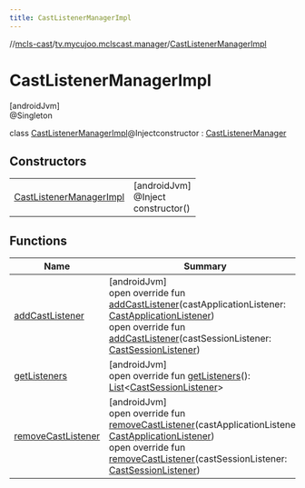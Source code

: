 ```yaml
---
title: CastListenerManagerImpl
---
```

//[mcls-cast](../../../index.html)/[tv.mycujoo.mclscast.manager](../index.html)/[CastListenerManagerImpl](index.html)



# CastListenerManagerImpl



[androidJvm]\
@Singleton



class [CastListenerManagerImpl](index.html)@Injectconstructor : [CastListenerManager](../-cast-listener-manager/index.html)



## Constructors


| | |
|---|---|
| [CastListenerManagerImpl](-cast-listener-manager-impl.html) | [androidJvm]<br>@Inject<br>constructor() |


## Functions


| Name | Summary |
|---|---|
| [addCastListener](add-cast-listener.html) | [androidJvm]<br>open override fun [addCastListener](add-cast-listener.html)(castApplicationListener: [CastApplicationListener](../-cast-application-listener/index.html))<br>open override fun [addCastListener](add-cast-listener.html)(castSessionListener: [CastSessionListener](../-cast-session-listener/index.html)) |
| [getListeners](get-listeners.html) | [androidJvm]<br>open override fun [getListeners](get-listeners.html)(): [List](https://kotlinlang.org/api/latest/jvm/stdlib/kotlin.collections/-list/index.html)&lt;[CastSessionListener](../-cast-session-listener/index.html)&gt; |
| [removeCastListener](remove-cast-listener.html) | [androidJvm]<br>open override fun [removeCastListener](remove-cast-listener.html)(castApplicationListener: [CastApplicationListener](../-cast-application-listener/index.html))<br>open override fun [removeCastListener](remove-cast-listener.html)(castSessionListener: [CastSessionListener](../-cast-session-listener/index.html)) |

